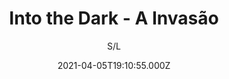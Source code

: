 ---
id: '1e6237de-cf8e-4185-9d54-15d2afa14735'
type: 'movie' # Filme, Série, Anime
title: "Into the Dark - A Invasão"
synopsis: ["Durante a noite de comemoração do Dia de São Patrício, um grupo de amigos se vê no meio de uma invasão alien, que substituem os moradores de uma cidadezinha por cópias alienígenas.",
]
originalTitle: "Crawlers"
date: '2021-04-05T19:10:55.000Z'
update: '2021-04-05T19:10:55.000Z'
releaseDate: '2020-03-06T03:00:00.000Z'
imdb:
  rating: '5.6' # 8.5
  id: '' # tt0470752
duration: '1h 21 Min'
trailer:
  urls: [
    '4iSvzW232gY',
  ]
tags: ['1080p']
genre: ['Suspense', 'Terror'] #
quality: 'WEB-DL' # BluRay, WEB-DL, HDTV, WEB-DL4K, WEB-DLe
format: 'Mkv' # MKV, MP4, TS
audio: 'Português, Inglês' # Dublado, Legendado, Dual Audio, Dub & Leg
subtitle: 'S/L' # Português, inglês,
size: '2.61 GB' # 4.8 GB
audioQuality: 10
videoQuality: 10
directors: []
#  - name: 'Lana Wachowski'
#    image: ''
#  - name: 'Lilly Wachowski'
#    image: ''
cast: []
#  - name: 'Keanu Reeves'
#    image: ''
#    characterName: 'Neo'
writers: []
#  - name: ''
#    image: ''
maturityRating:
  age: '' # L , 10, 12, 14, 16, 18
  topics: [''] # Violence, Illegal drugs, Inappropriate Language, Legal Drugs, Sexual Content, Extreme Violence
###########################################
download:
  
  - url: 'magnet:?xt=urn:btih:371a41481878e0ffcdc0a127ba396b2851d655ec&dn=LAPUMiA.Org%20-%20Into%20the%20Dark%20-%20A%20Invas%c3%a3o%202020%205.1%20(1080p)&tr=udp%3a%2f%2ftracker.opentrackr.org%3a1337%2fannounce&tr=udp%3a%2f%2ftracker.openbittorrent.com%3a80%2fannounce&tr=udp%3a%2f%2ftracker.trackerfix.com%3a80%2fannounce&tr=udp%3a%2f%2ftracker.coppersurfer.tk%3a6969%2fannounce&tr=udp%3a%2f%2ftracker.leechers-paradise.org%3a6969%2fannounce&tr=udp%3a%2f%2feddie4.nl%3a6969%2fannounce&tr=udp%3a%2f%2fp4p.arenabg.com%3a1337%2fannounce&tr=udp%3a%2f%2fexplodie.org%3a6969%2fannounce&tr=udp%3a%2f%2fzer0day.ch%3a1337%2fannounce'
    resolution: '1080p' # 720p, 1080p, 4K,
    audio: 'Dual Áudio' # Dublado, Legendado, Dual Audio
    size: '' # 4.8 GB
    quality: '' # BluRay, WEB-DL
    format: '' # MKV
images:
  cover: '/assets/movies/into-the-dark-a-invasao.jpg'
  background: '/assets/movies/'
---